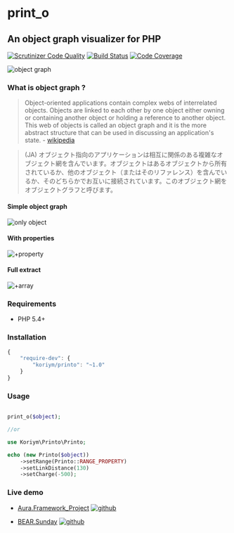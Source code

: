 # print_o
## An object graph visualizer for PHP

[![Scrutinizer Code Quality](https://scrutinizer-ci.com/g/koriym/print_o/badges/quality-score.png?b=develop)](https://scrutinizer-ci.com/g/koriym/print_o/?branch=develop)
[![Build Status](https://travis-ci.org/koriym/print_o.svg?branch=develop)](https://travis-ci.org/koriym/print_o)
[![Code Coverage](https://scrutinizer-ci.com/g/koriym/print_o/badges/coverage.png?s=4cd2f4b0eab93564a849a2b662aac28091c1d8d8)](https://scrutinizer-ci.com/g/koriym/print_o/)

![object graph](http://koriym.github.io/print_o/v1/img/big.png)

### What is object graph ?

> Object-oriented applications contain complex webs of interrelated objects. Objects are linked to each other by one object either owning or containing another object or holding a reference to another object. This web of objects is called an object graph and it is the more abstract structure that can be used in discussing an application's state. - [wikipedia](http://en.wikipedia.org/wiki/Object_graph)

> (JA) オブジェクト指向のアプリケーションは相互に関係のある複雑なオブジェクト網を含んでいます。オブジェクトはあるオブジェクトから所有されているか、他のオブジェクト（またはそのリファレンス）を含んでいるか、そのどちらかでお互いに接続されています。このオブジェクト網をオブジェクトグラフと呼びます。

#### Simple object graph
![only object](http://koriym.github.io/print_o/v1/img/object.png)

#### With properties
![+property](http://koriym.github.io/print_o/v1/img/prop.png)

#### Full extract
![+array](http://koriym.github.io/print_o/v1/img/full.png)

### Requirements
 * PHP 5.4+

### Installation

```javascript
{
    "require-dev": {
        "koriym/printo": "~1.0"
    }
}
```

### Usage


```php

print_o($object);

//or

use Koriym\Printo\Printo;

echo (new Printo($object))
    ->setRange(Printo::RANGE_PROPERTY)
    ->setLinkDistance(130)
    ->setCharge(-500);
```

### Live demo

 * [Aura.Framework_Project](http://koriym.github.io/print_o/v1/libs/aura.framework_project.html) [![github](http://koriym.github.io/print_o/images/gh.png)](https://github.com/auraphp/Aura.Framework_Project)

 * [BEAR.Sunday](http://koriym.github.io/print_o/v1/libs/bear.sunday.html) [![github](http://koriym.github.io/print_o/images/gh.png)](https://github.com/koriym/BEAR.Sunday)

